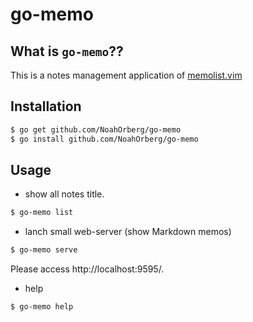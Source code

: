 # go-memo
## What is `go-memo`??
This is a notes management application of [memolist.vim](http://github.com/glidenote/memolist.vim)

## Installation
``` bash
$ go get github.com/NoahOrberg/go-memo
$ go install github.com/NoahOrberg/go-memo
```
## Usage
- show all notes title.
``` bash
$ go-memo list
```
- lanch small web-server (show Markdown memos)
``` bash
$ go-memo serve
```
Please access http://localhost:9595/.
- help
``` bash
$ go-memo help
```
